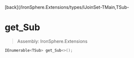 ﻿

[back](/IronSphere.Extensions/types/IJoinSet-TMain,TSub-

# get_Sub

> Assembly: IronSphere.Extensions

```csharp
IEnumerable<TSub> get_Sub<>();
```



 